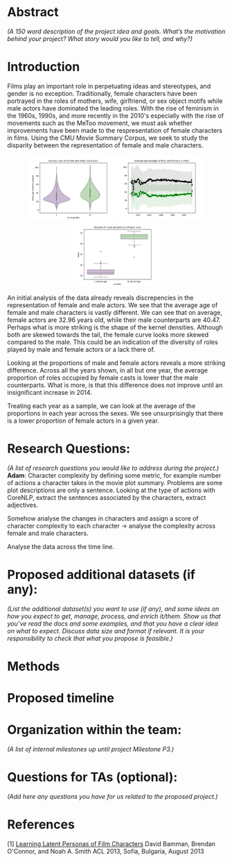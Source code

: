 # <insert magnificent title>

# Abstract
_(A 150 word description of the project idea and goals. What’s the motivation behind your project? What story would you like to tell, and why?)_

# Introduction
Films play an important role in perpetuating ideas and stereotypes, and gender is no exception. Traditionally, female characters have been portrayed in the roles of mothers, wife, girlfriend, or sex object motifs while male actors have dominated the leading roles. With the rise of feminism in the 1960s, 1990s, and more recently in the 2010's especially with the rise of movements such as the MeToo movement, we must ask whether improvements have been made to the respresentation of female characters in films. Using the CMU Movie Summary Corpus, we seek to study the disparity between the representation of female and male characters.

<p align="middle">
  <img src="output/image/avg_age.png" width="200" />
  <img src="output/image/avg_percentage_temporal.png" width="200" /> 
  <img src="output/image/boxplot_mean_proportions.png" width="200" />
</p>

An initial analysis of the data already reveals discrepencies in the representation of female and male actors. We see that the average age of female and male characters is vastly different. We can see that on average, female actors are 32.96 years old, while their male counterparts are 40.47. Perhaps what is more striking is the shape of the kernel densities. Although both are skewed towards the tail, the female curve looks more skewed compared to the male. This could be an indication of the diversity of roles played by male and female actors or a lack there of.

Looking at the proportions of male and female actors reveals a more striking difference. Across all the years shown, in all but one year, the average proportion of roles occupied by female casts is lower that the male counterparts. What is more, is that this difference does not improve until an insignificant increase in 2014. 

Treating each year as a sample, we can look at the average of the proportions in each year across the sexes. We see unsurprisingly that there is a lower proportion of female actors in a given year. 


# Research Questions:
_(A list of research questions you would like to address during the project.)_
**Adam**: Character complexity by defining some metric, for example number of actions a character takes in the movie plot summary. Problems are some plot descriptions are only a sentence. Looking at the type of actions with CoreNLP, extract the sentences associated by the characters, extract adjectives.

Somehow analyse the changes in characters and assign a score of character complexity to each character -> analyse the complexity across female and male characters. 

Analyse the data across the time line. 



# Proposed additional datasets (if any):
_(List the additional dataset(s) you want to use (if any), and some ideas on how you expect to get, manage, process, and enrich it/them. Show us that you’ve read the docs and some examples, and that you have a clear idea on what to expect. Discuss data size and format if relevant. It is your responsibility to check that what you propose is feasible.)_
# Methods

# Proposed timeline

# Organization within the team:
_(A list of internal milestones up until project Milestone P3.)_
# Questions for TAs (optional):
_(Add here any questions you have for us related to the proposed project.)_

# References

[1] [Learning Latent Personas of Film Characters](http://www.cs.cmu.edu/~dbamman/pubs/pdf/bamman+oconnor+smith.acl13.pdf)
David Bamman, Brendan O'Connor, and Noah A. Smith
ACL 2013, Sofia, Bulgaria, August 2013

